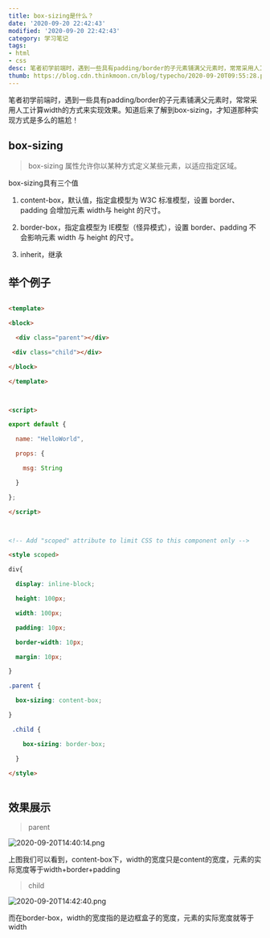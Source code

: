 ```yaml
---
title: box-sizing是什么？
date: '2020-09-20 22:42:43'
modified: '2020-09-20 22:42:43'
category: 学习笔记
tags:
- html
- css
desc: 笔者初学前端时，遇到一些具有padding/border的子元素铺满父元素时，常常采用人工计算width的方式来实现效果。知道后来了解到box-sizing，才知道那种实现方式是多么的尴尬！
thumb: https://blog.cdn.thinkmoon.cn/blog/typecho/2020-09-20T09:55:28.png
---
```


笔者初学前端时，遇到一些具有padding/border的子元素铺满父元素时，常常采用人工计算width的方式来实现效果。知道后来了解到box-sizing，才知道那种实现方式是多么的尴尬！

## box-sizing

> box-sizing 属性允许你以某种方式定义某些元素，以适应指定区域。

box-sizing具有三个值

1. content-box，默认值，指定盒模型为 W3C 标准模型，设置 border、padding 会增加元素 width与 height 的尺寸。
2. border-box，指定盒模型为 IE模型（怪异模式），设置 border、padding 不会影响元素 width 与 height 的尺寸。	
3. inherit，继承

## 举个例子

```html
<template>
<block>
  <div class="parent"></div>
 <div class="child"></div>
</block>
</template>

<script>
export default {
  name: "HelloWorld",
  props: {
    msg: String
  }
};
</script>

<!-- Add "scoped" attribute to limit CSS to this component only -->
<style scoped>
div{
  display: inline-block;
  height: 100px;
  width: 100px;
  padding: 10px;
  border-width: 10px;
  margin: 10px;
}
.parent {
  box-sizing: content-box;
}
 .child {
    box-sizing: border-box;
  }
</style>

```

## 效果展示

> parent

![2020-09-20T14:40:14.png][1]

上图我们可以看到，content-box下，width的宽度只是content的宽度，元素的实际宽度等于width+border+padding

> child

![2020-09-20T14:42:40.png][2]

而在border-box，width的宽度指的是边框盒子的宽度，元素的实际宽度就等于width


  [1]: http://blog.cdn.thinkmoon.cn/blog/typecho/2020-09-20T14:40:14.png
  [2]: http://blog.cdn.thinkmoon.cn/blog/typecho/2020-09-20T14:42:40.png